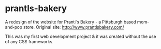 # prantls-bakery

A redesign of the website for Prantl's Bakery - a Pittsburgh based mom-and-pop store. 
Original site: http://www.prantlsbakery.com/ 

This was my first web development project & it was created without the use of any CSS frameworks. 
